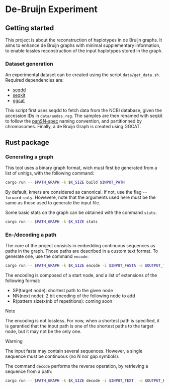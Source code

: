 # De-Bruijn Experiment

## Getting started
This project is about the reconstruction of haplotypes in de Bruijn graphs. It aims to enhance de Bruijn graphs with minimal supplementary information, to enable lossles reconstruction of the input haplotypes stored in the graph.

### Dataset generation
An experimental dataset can be created using the script `data/get_data.sh`. Required dependencies are:
- [seqdd](https://github.com/yoann-dufresne/seqdd)
- [seqkit](https://bioinf.shenwei.me/seqkit/)
- [ggcat](https://github.com/algbio/ggcat)

This script first uses seqdd to fetch data from the NCBI database, given the accession IDs in `data/aedes.reg`. The samples are then renamed with seqkit to follow the [panSN-spec](https://github.com/pangenome/PanSN-spec) naming convention, and partitionned by chromosomes. Finally, a de Bruijn Graph is created using GGCAT.

## Rust package
### Generating a graph
This tool uses a binary graph format, wich must first be generated from a list of unitigs, with the following command:
```bash
cargo run -- $PATH_GRAPH -k $K_SIZE build $INPUT_PATH
```
By default, kmers are considered as canonical. If not, use the flag `--forward-only`. Howevere, note that the arguments used here must be the same as those used to generate the input file.

Some basic stats on the graph can be obtained with the command `stats`:
```bash
cargo run -- $PATH_GRAPH -k $K_SIZE stats
```
### En-/decoding a path
The core of the project consists in embedding continuous sequences as paths in the graph. Those paths are described in a custom text format. To generate one, use the command `encode`:
```bash
cargo run -- $PATH_GRAPH -k $K_SIZE encode -i $INPUT_FASTA -o $OUTPUT_TEXT
```
The encoding is composed of a start node, and a list of extensions of the following format:
- SP(target node): shortest path to the given node
- NN(next node): 2 bit encoding of the following node to add
- R(pattern size)x(nb of repetitions): coming soon

> [!NOTE]
> The encoding is not lossless. For now, when a shortest path is specified, it is garantied that the input path is one of the shortest paths to the target node, but it may not be the only one.

> [!WARNING] 
> The input fasta may contain several sequences. However, a single sequence must be continuous (no N nor gap symbols).

The command `decode` performs the reverse operation, by retrieving a sequence from a path:
```bash
cargo run -- $PATH_GRAPH -k $K_SIZE decode -i $INPUT_TEXT  -o $OUTPUT_FASTA
```